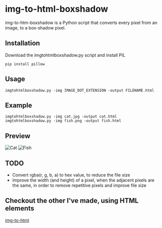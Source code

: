 # img-to-html-boxshadow

img-to-htm-boxshadow is a Python script that converts every pixel from an image, to a box-shadow pixel.

## Installation

Download the imgtohtmlboxshadow.py script and install PIL

```
pip install pillow
```

## Usage

```
imgtohtmlboxshadow.py -img IMAGE_DOT_EXTENSION -output FILENAME.html
```

## Example

```
imgtohtmlboxshadow.py -img cat.jpg -output cat.html
imgtohtmlboxshadow.py -img fish.png -output fish.html
```

## Preview

![Cat](https://i.postimg.cc/fWrJByhS/cat.png)
![Fish](https://i.postimg.cc/zfCgQrkZ/Screenshot-105.png)

## TODO

- Convert rgba(r, g, b, a) to hex value, to reduce the file size
- Improve the width (and height) of a pixel, when the adjacent pixels are the same, in order to remove repetitive pixels and improve file size 

## Checkout the other I've made, using HTML elements
[img-to-html](https://github.com/pinguluk/img-to-html)
